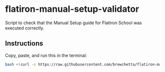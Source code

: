 # flatiron-manual-setup-validator
Script to check that the Manual Setup guide for Flatiron School was executed correctly.

## Instructions

Copy, paste, and run this in the terminal:

```sh
bash <(curl -s https://raw.githubusercontent.com/brewchetta/flatiron-manual-setup-validator/master/manual-setup-check.sh)
```

